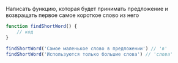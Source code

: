 Написать функцию, которая будет принимать предложение и возвращать первое самое короткое слово из него

```JavaScript
function findShortWord() {
	// код
}

findShortWord('Самое маленькое слово в предложении') // 'в'
findShortWord('Используются только большие слова') // 'слова'
```
